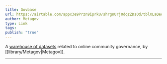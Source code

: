 ```yaml
---
title: Govbase
url: https://airtable.com/appx3e9Przn9iprkU/shrgnUrj0dqzZDsOd/tblXLaQeoKygb4ais/viw3rNQQfK1S6ipfe
author: Metagov
type: Link
tags: 
publish: "true"
---
```


A [warehouse of datasets](https://airtable.com/appx3e9Przn9iprkU/shrgnUrj0dqzZDsOd/tblXLaQeoKygb4ais/viw3rNQQfK1S6ipfe) related to online community governance, by [[library/Metagov|Metagov]].

---

